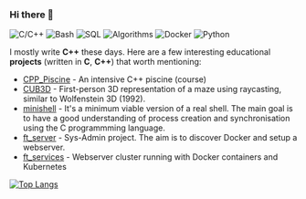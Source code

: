 ### Hi there 👋


![C/C++](https://img.shields.io/badge/C%2FC%2B%2B-Upper--Intermediate-blue)
![Bash](https://img.shields.io/badge/Bash-Intermediate-black)
![SQL](https://img.shields.io/badge/SQL-Intermediate-9cf)
![Algorithms](https://img.shields.io/badge/Algorithms-Intermediate-orange)
![Docker](https://img.shields.io/badge/Docker-Intermediate-9cf)
![Python](https://img.shields.io/badge/Python-Intermediate-blue)

I mostly write **C++** these days. Here are a few interesting educational **projects** (written in **C**, **C++**) that worth mentioning:

- [CPP_Piscine](https://github.com/bebyakinb/CPP_Piscine) - An intensive C++ piscine (course)
- [CUB3D]() - First-person 3D representation of a maze using raycasting, similar to Wolfenstein 3D (1992).
- [minishell]() - It's a minimum viable version of a real shell. The main goal is to have a good understanding of process creation and synchronisation using the C programmming language.
- [ft_server]() - Sys-Admin project. The aim is to discover Docker and setup a webserver.
- [ft_services]() - Webserver cluster running with Docker containers and Kubernetes

[![Top Langs](https://github-readme-stats.vercel.app/api/top-langs/?username=bebyakinb)](https://github.com/anuraghazra/github-readme-stats)
